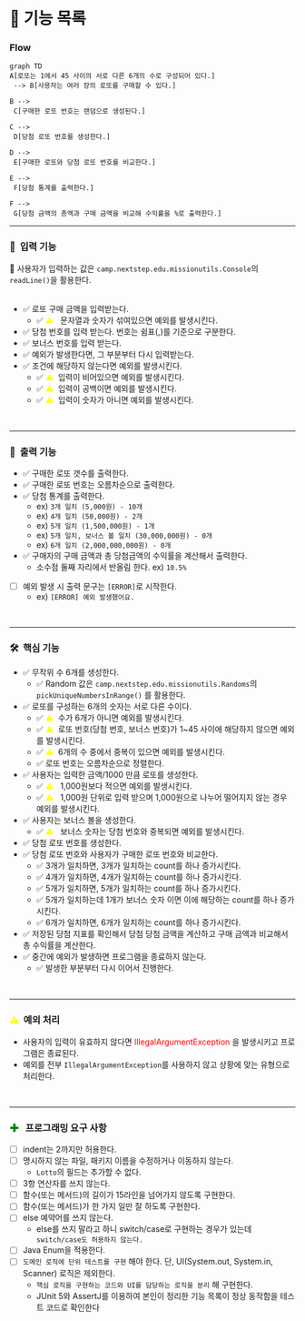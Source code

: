 # 📝 기능 목록

### Flow
```mermaid
graph TD
A[로또는 1에서 45 사이의 서로 다른 6개의 수로 구성되어 있다.]
 --> B[사용자는 여러 장의 로또를 구매할 수 있다.]
 
B -->
 C[구매한 로또 번호는 랜덤으로 생성된다.]
 
C -->
 D[당첨 로또 번호를 생성한다.]
 
D -->
 E[구매한 로또와 당첨 로또 번호를 비교한다.]
 
E -->
 F[당첨 통계를 출력한다.]

F -->
 G[당첨 금액의 총액과 구매 금액을 비교해 수익률을 %로 출력한다.]
```

---


### 🔨 &nbsp;입력 기능
🌟 사용자가 입력하는 값은 `camp.nextstep.edu.missionutils.Console`의 `readLine()`을 활용한다. <br>
<br>

- ✅ 로또 구매 금액을 입력받는다.
  - ✅ <span style ="color:yellow">⚠️</span> &nbsp; 문자열과 숫자가 섞여있으면 예외를 발생시킨다.
- ✅ 당첨 번호를 입력 받는다. 번호는 쉼표(,)를 기준으로 구분한다.
- ✅ 보너스 번호를 입력 받는다.
- ✅ 예외가 발생한다면, 그 부분부터 다시 입력받는다.
- ✅ 조건에 해당하지 않는다면 예외를 발생시킨다.
  - ✅ <span style ="color:yellow">⚠️</span> &nbsp;입력이 비어있으면 예외를 발생시킨다.
  - ✅ <span style ="color:yellow">⚠️</span> &nbsp;입력이 공백이면 예외를 발생시킨다.
  - ✅ <span style ="color:yellow">⚠️</span> &nbsp;입력이 숫자가 아니면 예외를 발생시킨다.



<br>

---  
### 🔨 &nbsp;출력 기능
- ✅ 구매한 로또 갯수를 출력한다.
- ✅ 구매한 로또 번호는 오름차순으로 출력한다.
- ✅ 당첨 통계를 출력한다.
  - ex) `3개 일치 (5,000원) - 10개`
  - ex) `4개 일치 (50,000원) - 2개`
  - ex) `5개 일치 (1,500,000원) - 1개`
  - ex) `5개 일치, 보너스 볼 일치 (30,000,000원) - 0개`
  - ex) `6개 일치 (2,000,000,000원) - 0개`
- ✅ 구매자의 구매 금액과 총 당첨금액의 수익률을 계산해서 출력한다.
  - 소수점 둘째 자리에서 반올림 한다. ex) `10.5%`
- [ ] 예외 발생 시 출력 문구는 `[ERROR]`로 시작한다.
  - ex) `[ERROR] 예외 발생했어요.`
<br>

---  
### 🛠️ &nbsp;핵심 기능
- ✅ 무작위 수 6개를 생성한다.
  - ✅ Random 값은 `camp.nextstep.edu.missionutils.Randoms`의 `pickUniqueNumbersInRange()` 를 활용한다.
- ✅ 로또를 구성하는 6개의 숫자는 서로 다른 수이다.
  - ✅ <span style ="color:yellow">⚠️</span> &nbsp;수가 6개가 아니면 예외를 발생시킨다.
  - ✅ <span style ="color:yellow">⚠️</span> &nbsp;로또 번호(당첨 번호, 보너스 번호)가 1~45 사이에 해당하지 않으면 예외를 발생시킨다.
  - ✅ <span style ="color:yellow">⚠️</span> &nbsp;6개의 수 중에서 중복이 있으면 예외를 발생시킨다.
  - ✅ 로또 번호는 오름차순으로 정렬한다.
- ✅ 사용자는 입력한 금액/1000 만큼 로또를 생성한다.
  - ✅ <span style ="color:yellow">⚠️</span> &nbsp; 1,000원보다 적으면 예외를 발생시킨다.
  - ✅ <span style ="color:yellow">⚠️</span> &nbsp; 1,000원 단위로 입력 받으며 1,000원으로 나누어 떨어지지 않는 경우 예외를 발생시킨다.
- ✅ 사용자는 보너스 볼을 생성한다.
  - ✅ <span style ="color:yellow">⚠️</span> &nbsp; 보너스 숫자는 당첨 번호와 중복되면  예외를 발생시킨다.
- ✅ 당첨 로또 번호를 생성한다.
- ✅ 당첨 로또 번호와 사용자가 구매한 로또 번호와 비교한다.
  - ✅ 3개가 일치하면, 3개가 일치하는 count를 하나 증가시킨다.
  - ✅ 4개가 일치하면, 4개가 일치하는 count를 하나 증가시킨다.
  - ✅ 5개가 일치하면, 5개가 일치하는 count를 하나 증가시킨다.
  - ✅ 5개가 일치하는데 1개가 보너스 숫자 이면 이에 해당하는 count를 하나 증가시킨다.
  - ✅ 6개가 일치하면, 6개가 일치하는 count를 하나 증가시킨다.
- ✅ 저장된 당첨 지표를 확인해서 당첨 당첨 금액을 계산하고 구매 금액과 비교해서 총 수익률을 계산한다.
- ✅ 중간에 예외가 발생하면 프로그램을 종료하지 않는다.
  - ✅ 발생한 부분부터 다시 이어서 진행한다.
  
<br>

---  
### <span style ="color:yellow">⚠️</span> &nbsp;예외 처리
- 사용자의 입력이 유효하지 않다면
  <span style ="color:red">IllegalArgumentException</span> 을 발생시키고 프로그램은 종료된다.
- 예외를 전부 `IllegalArgumentException`를 사용하지 않고 상황에 맞는 유형으로 처리한다.

<br>

---
### <span style ="color:green">✚</span> &nbsp; 프로그래밍 요구 사항
- [ ] indent는 2까지만 허용한다.
- [ ] 명시하지 않는 파일, 패키지 이름을 수정하거나 이동하지 않는다.
  - `Lotto`의 필드는 추가할 수 없다.
- [ ] 3항 연산자를 쓰지 않는다.
- [ ] 함수(또는 메서드)의 길이가 15라인을 넘어가지 않도록 구현한다.
- [ ] 함수(또는 메서드)가 한 가지 일만 잘 하도록 구현한다.
- [ ] else 예약어를 쓰지 않는다.
  - else를 쓰지 말라고 하니 switch/case로 구현하는 경우가 있는데 `switch/case도 허용하지 않는다.`
- [ ] Java Enum을 적용한다.
- [ ] `도메인 로직에 단위 테스트를 구현` 해야 한다. 단, UI(System.out, System.in, Scanner) 로직은 제외한다.
  - `핵심 로직을 구현하는 코드와 UI를 담당하는 로직을 분리` 해 구현한다.
  - JUnit 5와 AssertJ를 이용하여 본인이 정리한 기능 목록이 정상 동작함을 테스트 코드로 확인한다